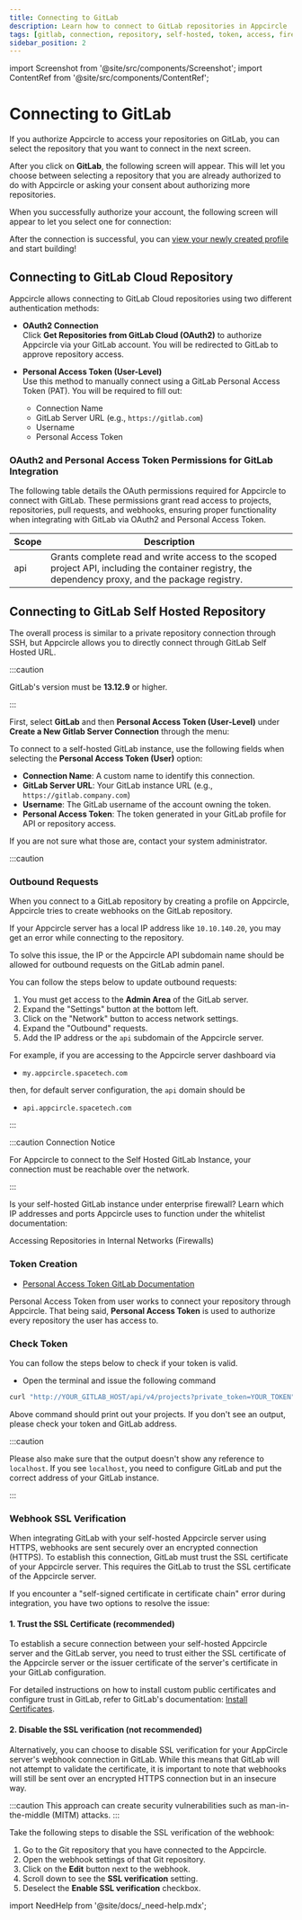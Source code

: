 ```yaml
---
title: Connecting to GitLab
description: Learn how to connect to GitLab repositories in Appcircle
tags: [gitlab, connection, repository, self-hosted, token, access, firewall, ip, port]
sidebar_position: 2
---
```


import Screenshot from '@site/src/components/Screenshot';
import ContentRef from '@site/src/components/ContentRef';

# Connecting to GitLab

If you authorize Appcircle to access your repositories on GitLab, you can select the repository that you want to connect in the next screen.

<Screenshot url='https://cdn.appcircle.io/docs/assets/BE5278-repoconnect1.png' />

After you click on **GitLab**, the following screen will appear. This will let you choose between selecting a repository that you are already authorized to do with Appcircle or asking your consent about authorizing more repositories.

<Screenshot url='https://cdn.appcircle.io/docs/assets/BE6369-gitlab5.png' />

When you successfully authorize your account, the following screen will appear to let you select one for connection:

<Screenshot url='https://cdn.appcircle.io/docs/assets/connect-repository-bitbucket-gitlab.png' />

After the connection is successful, you can [view your newly created profile](/build/build-process-management/profile-creation#profile-listing) and start building!

## Connecting to GitLab Cloud Repository

Appcircle allows connecting to GitLab Cloud repositories using two different authentication methods:

- **OAuth2 Connection**  
  Click **Get Repositories from GitLab Cloud (OAuth2)** to authorize Appcircle via your GitLab account. You will be redirected to GitLab to approve repository access.

- **Personal Access Token (User-Level)**  
  Use this method to manually connect using a GitLab Personal Access Token (PAT). You will be required to fill out:

    - Connection Name
    - GitLab Server URL (e.g., `https://gitlab.com`)
    - Username
    - Personal Access Token

<Screenshot url='https://cdn.appcircle.io/docs/assets/BE6369-gitlab6.png' />

### OAuth2 and Personal Access Token Permissions for GitLab Integration

The following table details the OAuth permissions required for Appcircle to connect with GitLab. These permissions grant read access to projects, repositories, pull requests, and webhooks, ensuring proper functionality when integrating with GitLab via OAuth2 and Personal Access Token. 

| Scope            | Description                                                                                                                                                                                                  |
|------------------|--------------------------------------------------------------------------------------------------------------------------------------------------------------------------------------------------------------|
| api              | Grants complete read and write access to the scoped project API, including the container registry, the dependency proxy, and the package registry.                                                           |

## Connecting to GitLab Self Hosted Repository

The overall process is similar to a private repository connection through SSH, but Appcircle allows you to directly connect through GitLab Self Hosted URL.

:::caution

GitLab's version must be **13.12.9** or higher.

:::

First, select **GitLab** and then **Personal Access Token (User-Level)** under **Create a New Gitlab Server Connection** through the menu:

<Screenshot url='https://cdn.appcircle.io/docs/assets/BE6369-gitlab5.png' />

To connect to a self-hosted GitLab instance, use the following fields when selecting the **Personal Access Token (User)** option:

- **Connection Name**: A custom name to identify this connection.
- **GitLab Server URL**: Your GitLab instance URL (e.g., `https://gitlab.company.com`)
- **Username**: The GitLab username of the account owning the token.
- **Personal Access Token**: The token generated in your GitLab profile for API or repository access.

If you are not sure what those are, contact your system administrator.

<Screenshot url='https://cdn.appcircle.io/docs/assets/BE6369-gitlab7.png' />

:::caution

### Outbound Requests

When you connect to a GitLab repository by creating a profile on Appcircle, Appcircle tries to create webhooks on the GitLab repository.

If your Appcircle server has a local IP address like `10.10.140.20`, you may get an error while connecting to the repository.

To solve this issue, the IP or the Appcircle API subdomain name should be allowed for outbound requests on the GitLab admin panel.

You can follow the steps below to update outbound requests:

1. You must get access to the **Admin Area** of the GitLab server.
2. Expand the "Settings" button at the bottom left.
3. Click on the "Network" button to access network settings.
4. Expand the "Outbound" requests.
5. Add the IP address or the `api` subdomain of the Appcircle server.

<Screenshot url='https://cdn.appcircle.io/docs/assets/be-2545-sample-configuration.png' />

For example, if you are accessing to the Appcircle server dashboard via

- `my.appcircle.spacetech.com`

then, for default server configuration, the `api` domain should be

- `api.appcircle.spacetech.com`

:::

:::caution Connection Notice

For Appcircle to connect to the Self Hosted GitLab Instance, your connection must be reachable over the network.

:::

Is your self-hosted GitLab instance under enterprise firewall? Learn which IP addresses and ports Appcircle uses to function under the whitelist documentation:

<ContentRef url="/build/manage-the-connections/accessing-repositories-in-internal-networks-firewalls">
  Accessing Repositories in Internal Networks (Firewalls)
</ContentRef>

### Token Creation

- [Personal Access Token GitLab Documentation](https://docs.gitlab.com/ee/security/token_overview.html#personal-access-tokens)

Personal Access Token from user works to connect your repository through Appcircle. That being said, **Personal Access Token** is used to authorize every repository the user has access to.

### Check Token

You can follow the steps below to check if your token is valid.

- Open the terminal and issue the following command

```bash
curl "http://YOUR_GITLAB_HOST/api/v4/projects?private_token=YOUR_TOKEN"
```

Above command should print out your projects. If you don't see an output, please check your token and GitLab address.

:::caution

Please also make sure that the output doesn't show any reference to `localhost`. If you see `localhost`, you need to configure GitLab and put the correct address of your GitLab instance.

:::

### Webhook SSL Verification

When integrating GitLab with your self-hosted Appcircle server using HTTPS, webhooks are sent securely over an encrypted connection (HTTPS). To establish this connection, GitLab must trust the SSL certificate of your Appcircle server. This requires the GitLab to trust the SSL certificate of the Appcircle server.

If you encounter a "self-signed certificate in certificate chain" error during integration, you have two options to resolve the issue:

<Screenshot url='https://cdn.appcircle.io/docs/assets/be-2983-self-signed-error.png' />

#### 1. Trust the SSL Certificate (recommended)

To establish a secure connection between your self-hosted Appcircle server and the GitLab server, you need to trust either the SSL certificate of the Appcircle server or the issuer certificate of the  server's certificate in your GitLab configuration.

For detailed instructions on how to install custom public certificates and configure trust in GitLab, refer to GitLab's documentation: [Install Certificates](https://docs.gitlab.com/omnibus/settings/ssl/#install-custom-public-certificates).

#### 2. Disable the SSL verification (not recommended)

Alternatively, you can choose to disable SSL verification for your AppCircle server's webhook connection in GitLab. While this means that GitLab will not attempt to validate the certificate, it is important to note that webhooks will still be sent over an encrypted HTTPS connection but in an insecure way.

:::caution
This approach can create security vulnerabilities such as man-in-the-middle (MITM) attacks.
:::

Take the following steps to disable the SSL verification of the webhook:

1. Go to the Git repository that you have connected to the Appcircle.
2. Open the webhook settings of that Git repository.
3. Click on the **Edit** button next to the webhook.
4. Scroll down to see the **SSL verification** setting.
5. Deselect the **Enable SSL verification** checkbox.

<Screenshot url='https://cdn.appcircle.io/docs/assets/be-2983-disable-ssl-verification.png' />

import NeedHelp from '@site/docs/\_need-help.mdx';

<NeedHelp />
